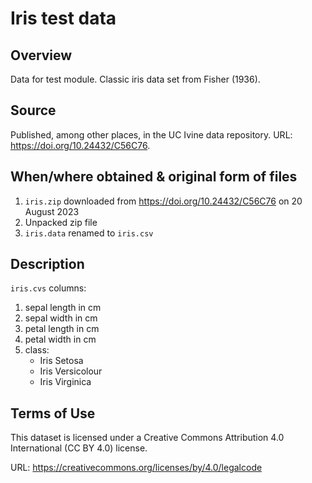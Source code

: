 # Iris test data

## Overview

Data for test module.
Classic iris data set from Fisher (1936).

## Source

Published, among other places, in the UC Ivine data repository.
URL: https://doi.org/10.24432/C56C76.

## When/where obtained & original form of files

1. `iris.zip` downloaded from https://doi.org/10.24432/C56C76 on 20 August 2023
2. Unpacked zip file
3. `iris.data` renamed to `iris.csv`

## Description

`iris.cvs` columns:

1. sepal length in cm
2. sepal width in cm
3. petal length in cm
4. petal width in cm
5. class: 
    - Iris Setosa
    - Iris Versicolour
    - Iris Virginica

## Terms of Use

This dataset is licensed under a Creative Commons Attribution 4.0 International (CC BY 4.0) license.

URL: https://creativecommons.org/licenses/by/4.0/legalcode
